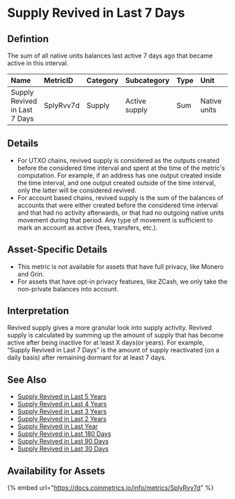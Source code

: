 # Supply Revived in Last 7 Days

## Defintion

The sum of all native units balances last active 7 days ago that became active in this interval.

| Name | MetricID | Category | Subcategory | Type | Unit | Interval |
| :--- | :--- | :--- | :--- | :--- | :--- | :--- |
| Supply Revived in Last 7 Days | SplyRvv7d | Supply | Active supply | Sum | Native units | 7 days |

## Details

* For UTXO chains, revived supply is considered as the outputs created before the considered time interval and spent at the time of the metric's computation. For example, if an address has one output created inside the time interval, and one output created outside of the time interval, only the latter will be considered revived.
* For account based chains, revived supply is the sum of the balances of accounts that were either created before the considered time interval and that had no activity afterwards, or that had no outgoing native units movement during that period. Any type of movement is sufficient to mark an account as active \(fees, transfers, etc.\).

## Asset-Specific Details

* This metric is not available for assets that have full privacy, like Monero and Grin.
* For assets that have opt-in privacy features, like ZCash, we only take the non-private balances into account.

## Interpretation

Revived supply gives a more granular look into supply activity. Revived supply is calculated by summing up the amount of supply that has become active after being inactive for at least X days\(or years\). For example, “Supply Revived in Last 7 Days” is the amount of supply reactivated \(on a daily basis\) after remaining dormant for at least 7 days. 

## See Also

* [Supply Revived in Last 5 Years](splyrvv5yr.md)
* [Supply Revived in Last 4 Years](splyrvv4yr.md)
* [Supply Revived in Last 3 Years](splyrvv3yr.md)
* [Supply Revived in Last 2 Years](splyrvv2yr.md)
* [Supply Revived in Last Year](splyrvv1yr.md)
* [Supply Revived in Last 180 Days](splyrvv180d.md)
* [Supply Revived in Last 90 Days](splyrvv90d.md)
* [Supply Revived in Last 30 Days](splyrvv30d.md)

## Availability for Assets

{% embed url="https://docs.coinmetrics.io/info/metrics/SplyRvv7d" %}



